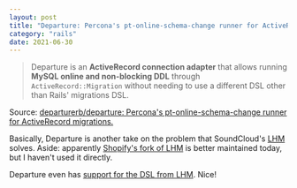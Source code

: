 ```yaml
---
layout: post
title: "Departure: Percona's pt-online-schema-change runner for ActiveRecord migrations"
category: "rails"
date: 2021-06-30
---
```


> Departure is an **ActiveRecord connection adapter** that allows running **MySQL online and non-blocking DDL** through `ActiveRecord::Migration` without needing to use a different DSL other than Rails' migrations DSL.

Source: [departurerb/departure: Percona's pt-online-schema-change runner for ActiveRecord migrations.](https://github.com/departurerb/departure)

Basically, Departure is another take on the problem that SoundCloud's [LHM](https://github.com/soundcloud/lhm) solves.  Aside: apparently [Shopify's fork of LHM](https://github.com/Shopify/lhm) is better maintained today, but I haven't used it directly.

Departure even has [support for the DSL from LHM](https://github.com/departurerb/departure#lhm-support).  Nice!
